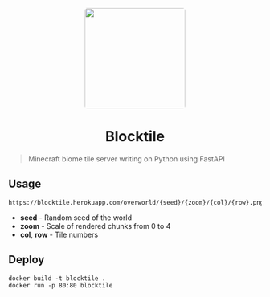 <p  align="center"><a  href="https://github.com/rmdlv/blocktile"><img  src="https://i.imgur.com/3LY2aw6.png"  width="200px"  style="display: inline-block; border-radius: 5px"></a></p>
<h1  align="center">Blocktile</h1>

> Minecraft biome tile server writing on Python using FastAPI
## Usage
```
https://blocktile.herokuapp.com/overworld/{seed}/{zoom}/{col}/{row}.png
```
- **seed** - Random seed of the world
- **zoom** - Scale of rendered chunks from 0 to 4
- **col**, **row** - Tile numbers
## Deploy
```
docker build -t blocktile .
docker run -p 80:80 blocktile
```
